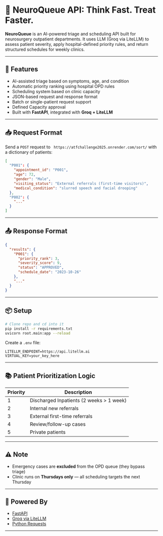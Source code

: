 # 🧠 NeuroQueue API: **Think Fast. Treat Faster.**

**NeuroQueue** is an AI-powered triage and scheduling API built for neurosurgery outpatient departments. It uses LLM (Groq via LiteLLM) to assess patient severity, apply hospital-defined priority rules, and return structured schedules for weekly clinics.

---

## 🚀 Features

- AI-assisted triage based on symptoms, age, and condition
- Automatic priority ranking using hospital OPD rules
- Scheduling system based on clinic capacity
- JSON-based request and response format
- Batch or single-patient request support
- Defined Capacity approval
- Built with **FastAPI**, integrated with **Groq + LiteLLM**

---

## 📥 Request Format

Send a `POST` request to ` https://atfchallenge2025.onrender.com/sort/` with a dictionary of patients:

```json
[
  "P001": {
    "appointment_id": "P001",
    "age": 72,
    "gender": "Male",
    "visiting_status": "External referrals (first-time visitors)",
    "medical_condition": "slurred speech and facial drooping"
  },
  "P002": {
    "..."
  }
]
```

---

## 📤 Response Format

```json
{
  "results": {
    "P001": {
      "priority_rank": 3,
      "severity_score": 9,
      "status": "APPROVED",
      "schedule_date": "2023-10-26"
    },
    "..."
  }
}
```

---

## 📦 Setup

```bash
# Clone repo and cd into it
pip install -r requirements.txt
uvicorn root.main:app --reload
```

Create a `.env` file:

```env
LITELLM_ENDPOINT=https://api.litellm.ai
VIRTUAL_KEY=your_key_here
```

---


## 📚 Patient Prioritization Logic

| Priority | Description                              |
| -------- | ---------------------------------------- |
| 1        | Discharged Inpatients (2 weeks > 1 week) |
| 2        | Internal new referrals                   |
| 3        | External first-time referrals            |
| 4        | Review/follow-up cases                   |
| 5        | Private patients                         |

---

## ⚠️ Note

- Emergency cases are **excluded** from the OPD queue (they bypass triage)
- Clinic runs on **Thursdays only** — all scheduling targets the next Thursday

---

## 🤖 Powered By

- [FastAPI](https://fastapi.tiangolo.com/)
- [Groq via LiteLLM](https://github.com/BerriAI/litellm)
- [Python Requests](https://docs.python-requests.org/)

---



